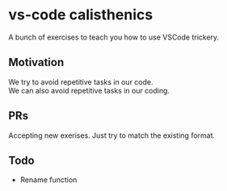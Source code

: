 # vs-code calisthenics

A bunch of exercises to teach you how to use VSCode trickery.

## Motivation

We try to avoid repetitive tasks in our code.  
We can also avoid repetitive tasks in our coding.  

## PRs

Accepting new exerises. Just try to match the existing format.

## Todo

- Rename function